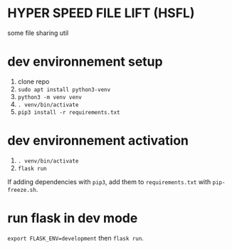 # HYPER SPEED FILE LIFT (HSFL)

some file sharing util

# dev environnement setup

1. clone repo
2. `sudo apt install python3-venv`
3. `python3 -m venv venv`
4. `. venv/bin/activate`
5. `pip3 install -r requirements.txt`

# dev environnement activation
1. `. venv/bin/activate`
2. `flask run`

If adding dependencies with `pip3`, add them to `requirements.txt` with `pip-freeze.sh`.

# run flask in dev mode
`export FLASK_ENV=development` then `flask run`.
